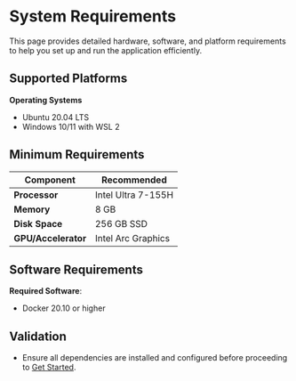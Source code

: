 # System Requirements
This page provides detailed hardware, software, and platform requirements to help you set up and run the application efficiently.

## Supported Platforms
**Operating Systems**
- Ubuntu 20.04 LTS
- Windows 10/11 with WSL 2

<!--
**Hardware Platforms**
- Intel® Core™ processors (i5 or higher)
- Intel® Xeon® processors (recommended for large deployments)
-->

## Minimum Requirements
| **Component**       | **Recommended**          |      
|---------------------|--------------------------|
| **Processor**       | Intel Ultra 7-155H       |
| **Memory**          | 8 GB                     |
| **Disk Space**      | 256 GB SSD               | 
| **GPU/Accelerator** | Intel Arc Graphics       | 


## Software Requirements
**Required Software**:
- Docker 20.10 or higher

<!--
## Compatibility Notes
**Known Limitations**:
- GPU optimizations require Intel® integrated graphics or compatible accelerators.
-->
## Validation
- Ensure all dependencies are installed and configured before proceeding to [Get Started](./get-started.md).